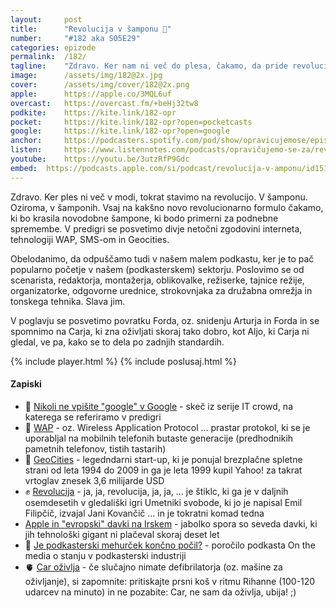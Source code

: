 ```yaml
---
layout: 	post
title:  	"Revolucija v šamponu 🧴"
number: 	"#182 aka S05E29"
categories:	epizode
permalink:	/182/
tagline: 	"Zdravo. Ker nam ni več do plesa, čakamo, da pride revolucija. Ali vsaj kakšna nova revolucionarna formula kakšnega šampona, ki bo pripravljen na podnebne spremembe."
image:		/assets/img/182@2x.jpg
cover:		/assets/img/cover/182@2x.png
apple:		https://apple.co/3MQL6uf
overcast:	https://overcast.fm/+beHj32tw8
podkite:	https://kite.link/182-opr
pocket:		https://kite.link/182-opr?open=pocketcasts
google:		https://kite.link/182-opr?open=google
anchor:		https://podcasters.spotify.com/pod/show/opravicujemose/episodes/Revolucija-v-amponu-e2c5288
listen:		https://www.listennotes.com/podcasts/opravičujemo-se-za/revolucija-v-šamponu-FGqzhH8QCwc/embed/
youtube:	https://youtu.be/3utzRfP9Gdc
embed:	https://podcasts.apple.com/si/podcast/revolucija-v-amponu/id1514750013?i=1000635376592
---
```


Zdravo. Ker ples ni več v modi, tokrat stavimo na revolucijo. V šamponu. Oziroma, v šamponih. Vsaj na kakšno novo revolucionarno formulo čakamo, ki bo krasila novodobne šampone, ki bodo primerni za podnebne spremembe. V predigri se posvetimo divje netočni zgodovini interneta, tehnologiji WAP, SMS-om in Geocities. 

Obelodanimo, da odpuščamo tudi v našem malem podkastu, ker je to pač popularno početje v našem (podkasterskem) sektorju. Poslovimo se od scenarista, redaktorja, montažerja, oblikovalke, režiserke, tajnice režije, organizatorke, odgovorne urednice, strokovnjaka za družabna omrežja in tonskega tehnika. Slava jim. 

V poglavju se posvetimo povratku Forda, oz. snidenju Arturja in Forda in se spomnimo na Carja, ki zna oživljati skoraj tako dobro, kot Aljo, ki Carja ni gledal, ve pa, kako se to dela po zadnjih standardih. 

{% include player.html %}
{% include poslusaj.html %}

<!--break-->

#### Zapiski

- 🔎 [Nikoli ne vpišite "google" v Google](https://www.youtube.com/watch?v=Neikj_kcbOI) - skeč iz serije IT crowd, na katerega se referiramo v predigri 
- 🤳 [WAP](https://en.wikipedia.org/wiki/Wireless_Application_Protocol) - oz. Wireless Application Protocol ... prastar protokol, ki se je uporabljal na mobilnih telefonih butaste generacije (predhodnikih pametnih telefonov, tistih tastarih) 
- 📐 [GeoCities](https://en.wikipedia.org/wiki/GeoCities) - legedndarni start-up, ki je ponujal brezplačne spletne strani od leta 1994 do 2009 in ga je leta 1999 kupil Yahoo! za takrat vrtoglav znesek 3,6 milijarde USD 
- ✊ [Revolucija](https://www.youtube.com/watch?v=9fN3quLhcWI) - ja, ja, revolucija, ja, ja, ... je štiklc, ki ga je v daljnih osemdesetih v gledališki igri Umetniki svobode, ki jo je napisal Emil Filipčič, izvajal Jani Kovančič ... in je tokratni komad tedna 
-  [Apple in "evropski" davki na Irskem](https://en.wikipedia.org/wiki/Apple%27s_EU_tax_dispute) - jabolko spora so seveda davki, ki jih tehnološki gigant ni plačeval skoraj deset let 
- 🎈 [Je podkasterski mehurček končno počil?](https://www.wnycstudios.org/podcasts/otm/segments/has-podcast-bubble-finally-burst-on-the-media) - poročilo podkasta On the media o stanju v podkasterski industriji 
- 🫀 [Car oživlja](https://www.youtube.com/watch?v=cg6CTCRluyw) - če slučajno nimate defibrilatorja (oz. mašine za oživljanje), si zapomnite: pritiskajte prsni koš v ritmu Rihanne (100-120 udarcev na minuto) in ne pozabite: Car, ne sam da oživlja, ubija! ;) 